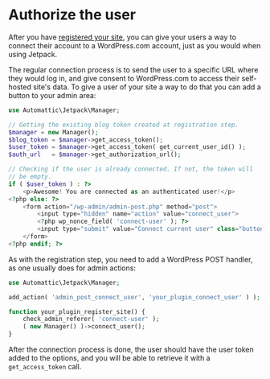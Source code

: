 # Authorize the user

After you have [registered your site](register-site.md), you can give
your users a way to connect their account to a WordPress.com account,
just as you would when using Jetpack.

The regular connection process is to send the user to a specific URL
where they would log in, and give consent to WordPress.com to access
their self-hosted site's data. To give a user of your site a way to do
that you can add a button to your admin area:

```php
use Automattic\Jetpack\Manager;

// Getting the existing blog token created at registration step.
$manager = new Manager();
$blog_token = $manager->get_access_token();
$user_token = $manager->get_access_token( get_current_user_id() );
$auth_url   = $manager->get_authorization_url();

// Checking if the user is already connected. If not, the token will
// be empty.
if ( $user_token ) : ?>
	<p>Awesome! You are connected as an authenticated user!</p>
<?php else: ?>
	<form action="/wp-admin/admin-post.php" method="post">
		<input type="hidden" name="action" value="connect_user">
		<?php wp_nonce_field( 'connect-user' ); ?>
		<input type="submit" value="Connect current user" class="button button-primary">
	</form>
<?php endif; ?>
```

As with the registration step, you need to add a WordPress POST
handler, as one usually does for admin actions:

```php
use Automattic\Jetpack\Manager;

add_action( 'admin_post_connect_user', 'your_plugin_connect_user' ) );

function your_plugin_register_site() {
	check_admin_referer( 'connect-user' );
	( new Manager() )->connect_user();
}
```

After the connection process is done, the user should have the user
token added to the options, and you will be able to retrieve it with a
`get_access_token` call.
